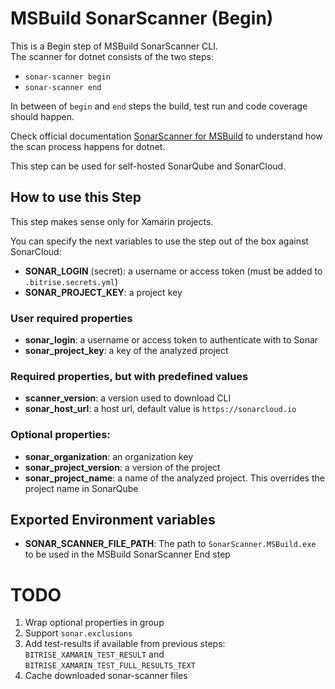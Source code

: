 # MSBuild SonarScanner (Begin)

This is a Begin step of MSBuild SonarScanner CLI.  
The scanner for dotnet consists of the two steps:
- `sonar-scanner begin`
- `sonar-scanner end` 

In between of `begin` and `end` steps the build, test run and code coverage should happen.

Check official documentation [SonarScanner for MSBuild](https://docs.sonarqube.org/latest/analysis/scan/sonarscanner-for-msbuild/) to understand how the scan process happens for dotnet.

This step can be used for self-hosted SonarQube and SonarCloud.

## How to use this Step

This step makes sense only for Xamarin projects.

You can specify the next variables to use the step out of the box against SonarCloud:

- **SONAR_LOGIN** (secret): a username or access token (must be added to `.bitrise.secrets.yml`)
- **SONAR_PROJECT_KEY**: a project key

### User required properties

- **sonar_login**: a username or access token to authenticate with to Sonar
- **sonar_project_key**: a key of the analyzed project

### Required properties, but with predefined values

- **scanner_version**: a version used to download CLI
- **sonar_host_url**: a host url, default value is `https://sonarcloud.io`

### Optional properties:

- **sonar_organization**: an organization key
- **sonar_project_version**: a version of the project
- **sonar_project_name**: a name of the analyzed project. This overrides the project name in SonarQube

## Exported Environment variables

- **SONAR_SCANNER_FILE_PATH**: The path to `SonarScanner.MSBuild.exe` to be used in the MSBuild SonarScanner End step

# TODO

1. Wrap optional properties in group
2. Support `sonar.exclusions`
3. Add test-results if available from previous steps: `BITRISE_XAMARIN_TEST_RESULT` and `BITRISE_XAMARIN_TEST_FULL_RESULTS_TEXT`
4. Cache downloaded sonar-scanner files
